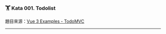 ### 🏋️ Kata 001. Todolist

題目來源：[Vue 3 Examples - TodoMVC](https://cn.vuejs.org/examples/#todomvc)

***